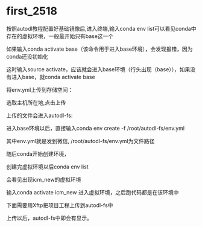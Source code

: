 # first_2518
按照autodl教程配置好基础镜像后,进入终端,输入conda env list可以看见conda中存在的虚拟环境，一般最开始只有base这一个

如果输入conda activate base（该命令用于进入base环境），会发现报错，因为conda还没初始化

这时输入source activate，应该就会进入base环境（行头出现（base）），如果没有进入base，就conda activate base

将env.yml上传到存储空间：
 
选取主机所在地,点击上传
 
上传的文件会进入autodl-fs:
 
进入base环境以后，直接输入conda env create -f /root/autodl-fs/env.yml

其中env.yml就是发到微信, /root/autodl-fs/env.yml为文件路径

随后conda开始创建环境，

创建完虚拟环境以后conda env list

会看见出现icm_new的虚拟环境
 
输入conda activate icm_new 进入虚拟环境，之后跑代码都是在该环境中

下面需要用Xftp把项目工程上传到autodl-fs中

上传以后，autodl-fs中即会有显示。
